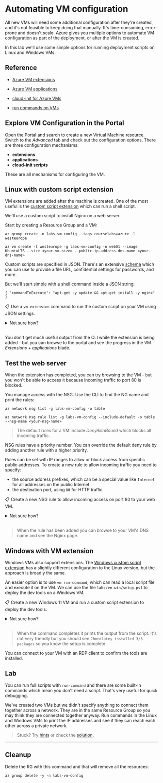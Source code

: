 # Automating VM configuration

All new VMs will need some additional configuration after they're created, and it's not feasible to keep doing that manually. It's time-consuming, error-prone and doesn't scale. Azure gives you multiple options to automate VM configuration as part of the deployment, or after the VM is created. 

In this lab we'll use some simple options for running deployment scripts on Linux and Windows VMs. 

## Reference

- [Azure VM extensions](https://docs.microsoft.com/en-us/azure/virtual-machines/extensions/overview)

- [Azure VM applications](https://docs.microsoft.com/en-us/azure/virtual-machines/vm-applications-how-to?tabs=portal)

- [cloud-init for Azure VMs](https://docs.microsoft.com/en-us/azure/virtual-machines/linux/cloud-init-deep-dive)

- [run commands on VMs](https://docs.microsoft.com/en-us/azure/virtual-machines/run-command-overview)


## Explore VM Configuration in the Portal

Open the Portal and search to create a new Virtual Machine resource. Switch to the _Advanced_ tab and check out the configuration options. There are three configuration mechanisms:

- **extensions** 
- **applications**
- **cloud-init scripts**

These are all mechanisms for configuring the VM.

## Linux with custom script extension

VM extensions are added after the machine is created. One of the most useful is the [custom script extension](https://docs.microsoft.com/en-us/azure/virtual-machines/extensions/custom-script-linux) which can run a shell script.

We'll use a custom script to install Nginx on a web server.

Start by creating a Resource Group and a VM:

```
az group create -n labs-vm-config --tags courselabs=azure -l westeurope

az vm create -l westeurope -g labs-vm-config -n web01 --image UbuntuLTS --size <your-vm-size> --public-ip-address-dns-name <your-dns-name>
```

Custom scripts are specified in JSON. There's an extensive [schema](https://docs.microsoft.com/en-us/azure/virtual-machines/extensions/custom-script-linux#extension-schema) which you can use to provide a file URL, confidential settings for passwords, and more. 

But we'll start simple with a shell command inside a JSON string:

```
{ "commandToExecute": "apt-get -y update && apt-get install -y nginx" }
```

📋 Use a `vm extension` command to run the custom script on your VM using JSON settings.

<details>
  <summary>Not sure how?</summary>

Navigate through the help text and you'll see the `set` command applies the extension:

```
az vm extension --help

az vm extension set --help
```

The syntax is a bit clunky because it's the same command for all extensions, so the spec goes into the `settings` parameter. It's easiest to store the JSON string in a variable, but they are treated differently in Bash and PowerShell:

```
# in PowerShell:
$json='{ ""commandToExecute"": ""apt-get -y update && apt-get install -y nginx"" }'

# or Bash:
json='{ "commandToExecute": "apt-get -y update && apt-get install -y nginx" }'
```

Now you can set the custom script extension to run the shell script on the VM:

```
# add the extension:
az vm extension set -g labs-vm-config --vm-name web01 --name customScript --publisher Microsoft.Azure.Extensions --settings "$json"
```

</details><br/>

You don't get much useful output from the CLI while the extension is being added - but you can browse to the portal and see the progress in the VM _Extensions + applications_ blade.

## Test the web server

When the extension has completed, you can try browsing to the VM - but you won't be able to access it because incoming traffic to port 80 is blocked.

You manage access with the NSG. Use the CLI to find the NG name and print the rules:

```
az network nsg list -g labs-vm-config -o table

az network nsg rule list -g labs-vm-config --include-default -o table --nsg-name <your-nsg-name>
```

> The default rules for a VM include _DenyAllInBound_ which blocks all incoming traffic.

NSG rules have a priority number. You can override the default deny rule by adding another rule with a higher priority.

Rules can be set with IP ranges to allow or block access from specific public addresses. To create a new rule to allow incoming traffic you need to specify:

- the source address prefixes, which can be a special value like `Internet` for all addresses on the public Internet
- the destination port, using `80` for HTTP traffic

📋 Create a new NSG rule to allow incoming access on port 80 to your web VM.

<details>
  <summary>Not sure how?</summary>

The `create` command adds a new rule:

```
az network nsg rule create --help
```

Create a rule with higher priority than the default deny rule to allow access on port 80:

```
az network nsg rule create -g labs-vm-config --nsg-name web01NSG -n http --priority 100 --source-address-prefixes Internet --destination-port-ranges 80 --access Allow
```

</details><br/>

> When the rule has been added you can browse to your VM's DNS name and see the Nginx page.

## Windows with VM extension

Windows VMs also support extensions. The [Windows custom script extension](https://docs.microsoft.com/en-us/azure/virtual-machines/extensions/custom-script-windows) has a slightly different configuration to the Linux version, but the approach is broadly the same.

An easier option is to use `vm run-command`, which can read a local script file and execute it on the VM. We can use the file `labs/vm-win/setup.ps1` to deploy the dev tools on a Windows VM.

📋 Create a new Windows 11 VM and run a custom script extension to deploy the dev tools.

<details>
  <summary>Not sure how?</summary>

First create the VM - be sure to use a VM size you have access to, the latest Windows 11 image and a strong password:

```
az vm create -l westeurope -g labs-vm-config -n dev01 --image <windows-11-image> --size Standard_D4s_v5 --admin-username labs --public-ip-address-dns-name <your-unique-dns-name> --admin-password <your-strong-password>
```

When the VM is created you can run the command:

```
az vm run-command invoke  --command-id RunPowerShellScript -g labs-vm-config --name dev01 --scripts @labs/vm-win/setup.ps1
```

</details><br/>

> When the command completes it prints the output from the script. It's not very friendly but you should see `Chocolatey installed 3/3 packages` so you know the setup is complete.

You can connect to your VM with an RDP client to confirm the tools are installed.

## Lab

You can run full scripts with `run-command` and there are some built-in commands which mean you don't need a script. That's very useful for quick debugging.

We've created two VMs but we didn't specify anything to connect them together across a network. They are in the same Resource Group so you may think they are connected together anyway. Run commands in the Linux and  Windows VMs to print the IP addresses and see if they can reach each other across a private network.

> Stuck? Try [hints](hints.md) or check the [solution](solution.md).

___

## Cleanup

Delete the RG with this command and that will remove all the resources:

```
az group delete -y -n labs-vm-config
```
